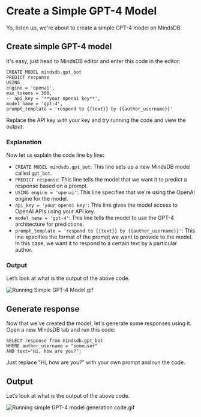 # Create a Simple GPT-4 Model

Yo, listen up, we're about to create a simple GPT-4 model on MindsDB. 

## Create simple GPT-4 model

It's easy, just head to MindsDB editor and enter this code in the editor:

```
CREATE MODEL mindsdb.gpt_bot
PREDICT response
USING
engine = 'openai',
max_tokens = 300,
-- api_key = '**your openai key**',
model_name = 'gpt-4',
prompt_template = 'respond to {{text}} by {{author_username}}'
```

Replace the API key with your key and try running the code and view the output.

### Explanation

Now let us explain the code line by line:

- `CREATE MODEL mindsdb.gpt_bot`: This line sets up a new MindsDB model called `gpt_bot`.
- `PREDICT response`: This line tells the model that we want it to predict a response based on a prompt.
- `USING engine = 'openai'`: This line specifies that we're using the OpenAI engine for the model.
- `api_key = 'your openai key'`: This line gives the model access to OpenAI APIs using your API key.
- `model_name = 'gpt-4'`: This line tells the model to use the GPT-4 architecture for predictions.
- `prompt_template = 'respond to {{text}} by {{author_username}}'`: This line specifies the format of the prompt we want to provide to the model. In this case, we want it to respond to a certain text by a particular author.

### Output

Let’s look at what is the output of the above code.

![Running Simple GPT-4 Model.gif](Create%20a%20Simple%20GPT-4%20Model%20492b4760fb32466a8d50a15230f651c9/Running_Simple_GPT-4_Model.gif)

## Generate response

Now that we've created the model, let's generate some responses using it. Open a new MindsDB tab and run this code:

```
SELECT response from mindsdb.gpt_bot
WHERE author_username = "someuser"
AND text="Hi, how are you?";
```

Just replace "Hi, how are you?" with your own prompt and run the code.

## Output

Let’s look at what is the output of the above code.

![Running simple GPT-4 model generation code.gif](Create%20a%20Simple%20GPT-4%20Model%20492b4760fb32466a8d50a15230f651c9/Running_simple_GPT-4_model_generation_code.gif)